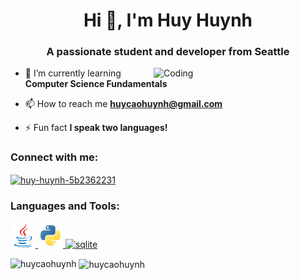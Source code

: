 <h1 align="center">Hi 👋, I'm Huy Huynh</h1>
<h3 align="center">A passionate student and developer from Seattle</h3>
<img align="right" alt="Coding" width="275" src="https://cdn.dribbble.com/users/1708816/screenshots/15637256/media/f9826f0af8a49462f048262a8502035b.gif">

- 🌱 I’m currently learning **Computer Science Fundamentals**

- 📫 How to reach me **huycaohuynh@gmail.com**

- ⚡ Fun fact **I speak two languages!**

<h3 align="left">Connect with me:</h3>
<p align="left">
<a href="https://linkedin.com/in/huy-huynh-5b2362231" target="blank"><img align="center" src="https://raw.githubusercontent.com/rahuldkjain/github-profile-readme-generator/master/src/images/icons/Social/linked-in-alt.svg" alt="huy-huynh-5b2362231" height="30" width="40" /></a>
</p>

<h3 align="left">Languages and Tools:</h3>
<p align="left"> <a href="https://www.java.com" target="_blank" rel="noreferrer"> <img src="https://raw.githubusercontent.com/devicons/devicon/master/icons/java/java-original.svg" alt="java" width="40" height="40"/> </a> <a href="https://www.python.org" target="_blank" rel="noreferrer"> <img src="https://raw.githubusercontent.com/devicons/devicon/master/icons/python/python-original.svg" alt="python" width="40" height="40"/> </a> <a href="https://www.sqlite.org/" target="_blank" rel="noreferrer"> <img src="https://www.vectorlogo.zone/logos/sqlite/sqlite-icon.svg" alt="sqlite" width="40" height="40"/> </a> </p>

<p><img align="left" src="https://github-readme-stats.vercel.app/api/top-langs?username=huycaohuynh&show_icons=true&locale=en&layout=compact" alt="huycaohuynh" /></p>

<p>&nbsp;<img align="center" src="https://github-readme-stats.vercel.app/api?username=huycaohuynh&show_icons=true&locale=en" alt="huycaohuynh" /></p>
